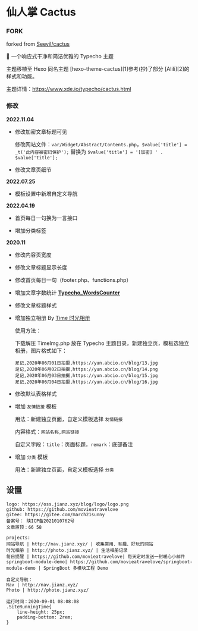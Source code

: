 # 仙人掌 Cactus

### FORK

forked from [Seevil/cactus](https://github.com/Seevil/cactus)

🌵 一个响应式干净和简洁优雅的 Typecho 主题

主题移植至 Hexo 同名主题 [hexo-theme-cactus][1]参考(抄)了部分 [Alili][2]的样式和功能。

主题详情：https://www.xde.io/typecho/cactus.html

### 修改

**2022.11.04**

- 修改加密文章标题可见

  修改网站文件：`var/Widget/Abstract/Contents.php`，`$value['title'] = _t('此内容被密码保护');` 替换为 `$value['title'] = '[加密] ' . $value['title'];`

- 修改文章页细节

**2022.07.25**

- 模板设置中新增自定义导航

**2022.04.19**

- 首页每日一句换为一言接口

- 增加分类标签

**2020.11**

- 修改内容页宽度

- 修改文章标题显示长度

- 修改首页每日一句（footer.php、functions.php）

- 增加文章字数统计 **[ Typecho_WordsCounter](https://github.com/elatisy/Typecho_WordsCounter)**

- 修改文章标题样式

- 增加独立相册 By [Time 时光相册](https://www.abcio.cn/C/314.html)

  使用方法：

  下载解压 TimeImg.php 放在 Typecho 主题目录，新建独立页，模板选独立相册，图片格式如下：

  ```
  足记,2020年06月01日拍摄,https://yun.abcio.cn/blog/13.jpg
  足记,2020年06月02日拍摄,https://yun.abcio.cn/blog/14.png
  足记,2020年06月03日拍摄,https://yun.abcio.cn/blog/15.jpg
  足记,2020年06月04日拍摄,https://yun.abcio.cn/blog/16.jpg
  ```

- 修改默认表格样式

- 增加 `友情链接` 模板

  用法：新建独立页面，自定义模板选择 `友情链接`

  内容格式：`网站名称,网站链接`

  自定义字段：`title`：页面标题，`remark`：底部备注

- 增加 `分类` 模板

  用法：新建独立页面，自定义模板选择 `分类`



## 设置
```
logo: https://oss.jianz.xyz/blog/logo/logo.png
github: https://github.com/movieatravelove
gitee: https://gitee.com/march21sunny
备案号： 陕ICP备2021010762号
文章置顶：66 58

projects:
网站导航 | http://nav.jianz.xyz/ | 收集常用、有趣、好玩的网站
时光相册 | http://photo.jianz.xyz/ | 生活相册记录
每日提醒 | https://github.com/movieatravelove| 每天定时发送一封暖心小邮件
springboot-module-demo| https://github.com/movieatravelove/springboot-module-demo | SpringBoot 多模块工程 Demo 

自定义导航：
Nav | http://nav.jianz.xyz/ 
Photo | http://photo.jianz.xyz/  

运行时间：2020-09-01 08:08:08
.SiteRunningTime{
    line-height: 25px;
    padding-bottom: 2rem;
}



```